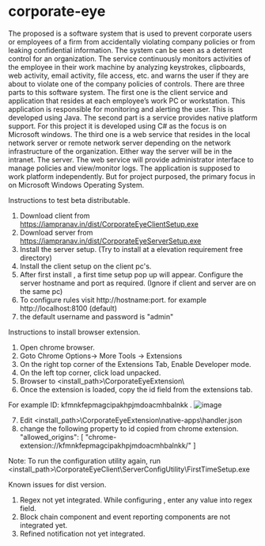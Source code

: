 # corporate-eye
The proposed is a software system that is used to prevent corporate users or employees of a firm from accidentally violating company policies or from leaking confidential information. The system can be seen as a deterrent control for an organization. The service continuously monitors activities of the employee in their work machine by analyzing keystrokes, clipboards, web activity, email activity, file access, etc. and warns the user if they are about to violate one of the company policies of controls. There are three parts to this software system. The first one is the client service and application that resides at each employee’s work PC or workstation. This application is responsible for monitoring and alerting the user. This is developed using Java. The second part is a service provides native platform support. For this project it is developed using C# as the focus is on Microsoft windows. The third one is a web service that resides in the local network server or remote network server depending on the network infrastructure of the organization. Either way the server will be in the intranet. The server. The web service will provide administrator interface to manage policies and view/monitor logs. The application is supposed to work platform independently. But for project purposed, the primary focus in on Microsoft Windows Operating System.


Instructions to test beta distributable.

1. Download client from https://iampranav.in/dist/CorporateEyeClientSetup.exe
2. Download server from https://iampranav.in/dist/CorporateEyeServerSetup.exe
3. Install the server setup. (Try to install at a elevation requirement free directory)
4. Install the client setup on the client pc's.
5. After first install , a first time setup pop up will appear. Configure the server hostname and port as required. (Ignore if client and server are on the same pc)
6. To configure rules visit http://hostname:port. for example http://localhost:8100 (default)
7. the default username and password is "admin"


Instructions to install browser extension.

1. Open chrome browser.
2. Goto Chrome Options-> More Tools -> Extensions
3. On the right top corner of the Extensions Tab, Enable Developer mode.
4. On the left top corner, click load unpacked.
5. Browser to <install_path>\CorporateEyeExtension\
6. Once the extension is loaded, copy the id field from the extensions tab.

For example ID: kfmnkfepmagcipakhpjmdoacmhbalnkk 
.
![image](https://user-images.githubusercontent.com/13004828/200120577-da22f0cf-b3dc-409f-88af-c396da53efc4.png)

7. Edit <install_path>\CorporateEyeExtension\native-apps\handler.json
8. change the following property to id copied from chrome extension.
   "allowed_origins": [
        "chrome-extension://kfmnkfepmagcipakhpjmdoacmhbalnkk/"
      ]


Note: To run the configuration utility again, run <install_path>\CorporateEyeClient\ServerConfigUtility\FirstTimeSetup.exe

Known issues for dist version.
1. Regex not yet integrated. While configuring , enter any value into regex field.
2. Block chain component and event reporting components are not integrated yet.
3. Refined notification not yet integrated.
